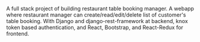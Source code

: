 A full stack project of building restaurant table booking manager. A webapp where restaurant manager can create/read/edit/delete list of customer's table booking.
With Django and django-rest-framework at backend, knox token based authentication, and React, Bootstrap, and React-Redux for frontend.

